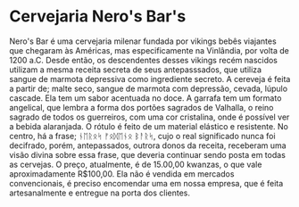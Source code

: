 # Cervejaria Nero's Bar's
Nero's Bar é uma cervejaria milenar fundada por vikings bebês viajantes que chegaram às Américas, mas especificamente na Vinlândia, por volta de 1200 a.C. Desde então, os descendentes desses vikings recém nascidos utilizam a mesma receita secreta de seus antepasssados, que utiliza sangue de marmota depressiva como ingrediente secreto.
  A cereveja é feita a partir de; malte seco, sangue de marmota com depressão, cevada, lúpulo cascade.
  Ela tem um sabor acentuada no doce. A garrafa tem um formato angelical, que lembra a forma dos portões sagrados de Valhalla, o reino sagrado de todos os guerreiros, com uma cor cristalina, onde é possível ver a bebida alaranjada. O rótulo é feito de um material elástico e resistente. No centro, há a frase; ᚾᛖᚱᛟᛋ ᚠᛟᛞᛖᚾᛟ ᛒᚨᚱᛋ, cujo o real significado nunca foi decifrado, porém, antepassados, outrora donos da receita, receberam uma visão divina sobre essa frase, que deveria continuar sendo posta em todas as cervejas. 
  O preço, atualmente, é de 15.00,00 kwanzas, o que vale aproximadamente R$100,00. Ela não é vendida em mercados convencionais, é preciso encomendar uma em nossa empresa, que é feita artesanalmente e entregue na porta dos clientes.
  

